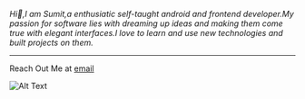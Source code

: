  *Hi🙂,I am Sumit,a enthusiatic self-taught android and frontend developer.My passion for software lies with dreaming up ideas and making them come true with elegant interfaces.I love to learn and use new technologies and built projects on them.*

---

Reach Out Me at [email](sumit894sumit@gmail.com)

![Alt Text](https://media1.giphy.com/media/u2pmTWUi0MXjyrMaVj/giphy.gif?cid=ecf05e47rc7x0udeoztxwm40clrfne6z9hje8lnih1op6lwu&rid=giphy.gif&ct=g)


<!---
SumitMish23/SumitMish23 is a ✨ special ✨ repository because its `README.md` (this file) appears on your GitHub profile.
You can click the Preview link to take a look at your changes.
--->
